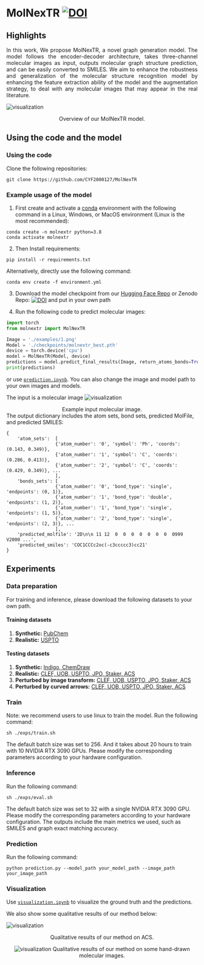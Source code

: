 # MolNexTR [![DOI](https://zenodo.org/badge/DOI/10.5281/zenodo.13857412.svg)](https://doi.org/10.5281/zenodo.13857412)


## Highlights
<p align="justify">
In this work, We propose MolNexTR, a novel graph generation model. The model follows the encoder-decoder architecture, takes three-channel molecular images as input, outputs molecular graph structure prediction, and can be easily converted to SMILES. We aim to enhance the robustness and generalization of the molecular structure recognition model by enhancing the feature extraction ability of the model and the augmentation strategy, to deal with any molecular images that may appear in the real literature.

[comment]: <> ()
![visualization](figure/arch.png)
<div align="center">
Overview of our MolNexTR model.
</div> 

## Using the code and the model
### Using the code
Clone the following repositories:
```
git clone https://github.com/CYF2000127/MolNexTR
```
### Example usage of the model
1. First create and activate a [conda](https://numdifftools.readthedocs.io/en/stable/how-to/create_virtual_env_with_conda.html) environment with the following command in a Linux, Windows, or MacOS environment (Linux is the most recommended):
```
conda create -n molnextr python=3.8
conda activate molnextr
```

2. Then Install requirements:
```
pip install -r requirements.txt
```
Alternatively, directly use the following command:
```
conda env create -f environment.yml
```


3. Download the model checkpoint from our [Hugging Face Repo](https://huggingface.co/datasets/CYF200127/MolNexTR/blob/main/molnextr_best.pth) or Zenodo Repo: [![DOI](https://zenodo.org/badge/DOI/10.5281/zenodo.13304899.svg)](https://doi.org/10.5281/zenodo.13304899) and put in your own path 

4. Run the following code to predict molecular images:

```python
import torch
from molnextr import MolNexTR

Image = './examples/1.png'
Model = './checkpoints/molnextr_best.pth'
device = torch.device('cpu')
model = MolNexTR(Model, device)
predictions = model.predict_final_results(Image, return_atoms_bonds=True)
print(predictions)
```
or use [`prediction.ipynb`](prediction.ipynb). You can also change the image and model path to your own images and models.

The input is a molecular image 
![visualization](examples/1.png)
<div align="center",width="50">
Example input molecular image.
</div> 
The output dictionary includes the atom sets, bond sets, predicted MolFile, and predicted SMILES:

``` 
{
    'atom_sets':  [
                  {'atom_number': '0', 'symbol': 'Ph', 'coords': (0.143, 0.349)},
                  {'atom_number': '1', 'symbol': 'C', 'coords': (0.286, 0.413)},
                  {'atom_number': '2', 'symbol': 'C', 'coords': (0.429, 0.349)}, ... 
                  ],
    'bonds_sets': [
                  {'atom_number': '0', 'bond_type': 'single', 'endpoints': (0, 1)},
                  {'atom_number': '1', 'bond_type': 'double', 'endpoints': (1, 2)}, 
                  {'atom_number': '1', 'bond_type': 'single', 'endpoints': (1, 5)}, 
                  {'atom_number': '2', 'bond_type': 'single', 'endpoints': (2, 3)}, ...
                  ],
    'predicted_molfile': '2D\n\n 11 12  0  0  0  0  0  0  0  0999 V2000 ...',
    'predicted_smiles': 'COC1CCCc2oc(-c3ccccc3)cc21'
}   
```




## Experiments

### Data preparation
For training and inference, please download the following datasets to your own path.
#### Training datasets
1. **Synthetic:**  [PubChem](https://huggingface.co/datasets/CYF200127/MolNexTR/blob/main/train_pubchem.csv)
2. **Realistic:**  [USPTO](https://huggingface.co/datasets/CYF200127/MolNexTR/blob/main/train_uspto.zip)

#### Testing datasets
1. **Synthetic:**  [Indigo, ChemDraw](https://huggingface.co/datasets/CYF200127/MolNexTR/blob/main/synthetic.zip)
2. **Realistic:**  [CLEF, UOB, USPTO, JPO, Staker, ACS](https://huggingface.co/datasets/CYF200127/MolNexTR/blob/main/real.zip) 
3. **Perturbed by image transform:** [CLEF, UOB, USPTO, JPO, Staker, ACS](https://huggingface.co/datasets/CYF200127/MolNexTR/blob/main/perturb_by_imgtransform.zip)
4. **Perturbed by curved arrows:** [CLEF, UOB, USPTO, JPO, Staker, ACS](https://huggingface.co/datasets/CYF200127/MolNexTR/blob/main/perturb_by_arrows.zip)


### Train
Note: we recommend users to use linux to train the model.
Run the following command:
```
sh ./exps/train.sh
```
The default batch size was set to 256. And it takes about 20 hours to train with 10 NVIDIA RTX 3090 GPUs. Please modify the corresponding parameters according to your hardware configuration. 

### Inference
Run the following command:
```
sh ./exps/eval.sh
```
The default batch size was set to 32 with a single NVIDIA RTX 3090 GPU. Please modify the corresponding parameters according to your hardware configuration.
The outputs include the main metrics we used, such as SMILES and graph exact matching accuracy.

### Prediction
Run the following command:
```
python prediction.py --model_path your_model_path --image_path your_image_path
```
### Visualization
Use [`visualization.ipynb`](visualization.ipynb) to visualize the ground truth and the predictions.

We also show some qualitative results of our method below:

![visualization](figure/vs1.png)
<div align="center">
Qualitative results of our method on ACS.

![visualization](figure/vs3.png)
Qualitative results of our method on some hand-drawn molecular images.
</div> 

